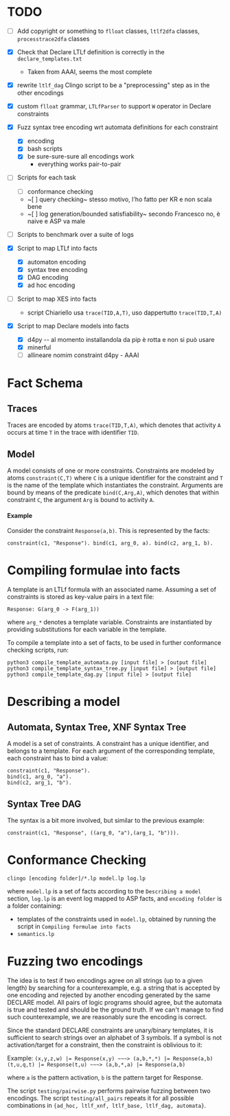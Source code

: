 # TODO

- [ ] Add copyright or something to `flloat` classes, `ltlf2dfa` classes, `processtrace2dfa` classes
- [x] Check that Declare LTLf definition is correctly in the `declare_templates.txt`
  - Taken from AAAI, seems the most complete
- [x] rewrite `ltlf_dag` Clingo script to be a "preprocessing" step as in the other encodings
- [x] custom `flloat` grammar, `LTLfParser` to support `W` operator in Declare constraints
- [x] Fuzz syntax tree encoding wrt automata definitions for each constraint
  - [x] encoding
  - [x] bash scripts
  - [x] be sure-sure-sure all encodings work
    - everything works pair-to-pair

- [ ] Scripts for each task
  - [ ] conformance checking
  - ~[ ] query checking~ stesso motivo, l'ho fatto per KR e non scala bene
  - ~[ ] log generation/bounded satisfiability~ secondo Francesco no, è naive e ASP va male
- [ ] Scripts to benchmark over a suite of logs
- [x] Script to map LTLf into facts
  - [x] automaton encoding
  - [x] syntax tree encoding
  - [x] DAG encoding
  - [x] ad hoc encoding

- [ ] Script to map XES into facts
  - script Chiariello usa `trace(TID,A,T)`, uso dappertutto `trace(TID,T,A)`

- [x] Script to map Declare models into facts
  - [x] d4py -- al momento installandola da pip è rotta e non si può usare
  - [x] minerful
  - [ ] allineare nomim constraint d4py - AAAI

# Fact Schema
## Traces
Traces are encoded by atoms `trace(TID,T,A)`, which denotes that activity `A` occurs at time `T` in the trace with identifier `TID`.

## Model 
A model consists of one or more constraints. Constraints are modeled by atoms `constraint(C,T)` where `C` is a unique identifier for the constraint and `T` is the name of the template which instantiates the constraint.
Arguments are bound by means of the predicate `bind(C,Arg,A)`, which denotes that within constraint `C`, the argument `Arg` is bound to activity `A`.

#### Example
Consider the constraint `Response(a,b)`. This is represented by the facts:

`constraint(c1, "Response"). bind(c1, arg_0, a). bind(c2, arg_1, b).`

# Compiling formulae into facts
A template is an LTLf formula with an associated name. Assuming a set of constraints is stored as key-value pairs in a text file:

```
Response: G(arg_0 -> F(arg_1))
```
where `arg_*` denotes a template variable. Constraints are instantiated by providing substitutions for each variable in the template.

To compile a template into a set of facts, to be used in further conformance checking scripts, run:

```
python3 compile_template_automata.py [input file] > [output file]
python3 compile_template_syntax_tree.py [input file] > [output file]
python3 compile_template_dag.py [input file] > [output file]
```

# Describing a model
## Automata, Syntax Tree, XNF Syntax Tree
A model is a set of constraints. A constraint has a unique identifier, and belongs to a template. For each argument of the corresponding template, each constraint has to bind a value:

```
constraint(c1, "Response").
bind(c1, arg_0, "a").
bind(c2, arg_1, "b").
```

## Syntax Tree DAG
The syntax is a bit more involved, but similar to the previous example:

```
constraint(c1, "Response", ((arg_0, "a"),(arg_1, "b"))).
```

# Conformance Checking

```
clingo [encoding folder]/*.lp model.lp log.lp
```

where `model.lp` is a set of facts according to the `Describing a model` section, `log.lp` is an event log mapped to ASP facts, and `encoding folder` is a folder containing:

- templates of the constraints used in `model.lp`, obtained by running the script in `Compiling formulae into facts`
- `semantics.lp` 

# Fuzzing two encodings
The idea is to test if two encodings agree on all strings (up to a given length) by searching for a counterexample, e.g. a string that is accepted by one encoding and rejected by another encoding generated by the same DECLARE model. All pairs of logic programs should agree, but the automata is true and tested and should be the ground truth.
If we can't manage to find such counterexample, we are reasonably sure the encoding is correct.

Since the standard DECLARE constraints are unary/binary templates, it is sufficient to search strings over an alphabet of 3 symbols. If a symbol is not activation/target for a constraint, then the constraint is oblivious to it:

Example:
`(x,y,z,w) |= Response(x,y) ~~~> (a,b,*,*) |= Response(a,b)`
`(t,u,q,t) |= Response(t,u) ~~~> (a,b,*,a) |= Response(a,b)`

where `a` is the pattern activation, `b` is the pattern target for Response.
 
The script `testing/pairwise.py` performs pairwise fuzzing between two encodings. The script `testing/all_pairs` repeats it for all possible combinations in `{ad_hoc, ltlf_xnf, ltlf_base, ltlf_dag, automata}`.

